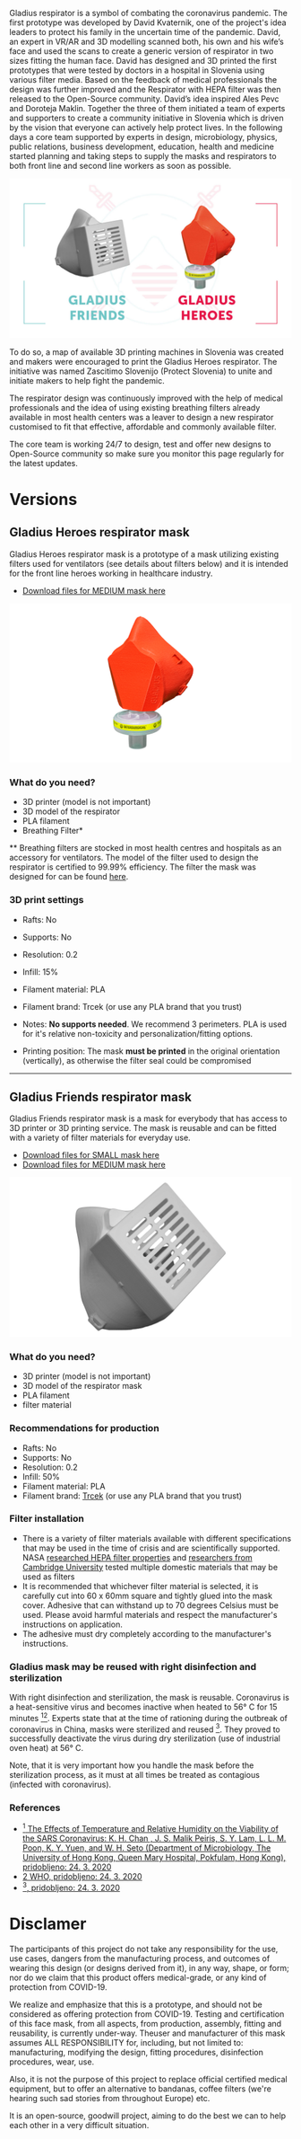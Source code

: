 Gladius respirator is a symbol of combating the coronavirus pandemic. The first prototype was developed by David Kvaternik, one of the project's idea leaders to protect his family in the uncertain time of the pandemic. David, an expert in VR/AR and 3D modelling scanned both, his own and his wife’s face and used the scans to create a generic version of respirator in two sizes fitting the human face. David has designed and 3D printed the first prototypes that were tested by doctors in a hospital in Slovenia using various filter media. Based on the feedback of medical professionals the design was further improved and the Respirator with HEPA filter was then released to the Open-Source community. David’s idea inspired Ales Pevc and Doroteja Maklin. Together the three of them  initiated a team of experts and supporters to create a community initiative in Slovenia which is driven by the vision that everyone can actively help protect lives. In the following days a core team supported by experts in design, microbiology, physics, public relations, business development, education,  health and medicine started planning and taking steps to supply the masks and respirators to both front line and second line workers as soon as possible.

![gladius-friends-and-heroes](assets/images/gladius_friends_and_heroes.jpg "Gladius Friends & Heroes")

To do so, a map of available 3D printing machines in Slovenia was created and makers were encouraged to print the Gladius Heroes respirator. The initiative was named Zascitimo Slovenijo (Protect Slovenia) to unite and initiate makers to help fight the pandemic.

The respirator design was continuously improved with the help of medical professionals and the idea of using existing breathing filters already available in most health centers was a leaver to design a new respirator customised to fit that effective, affordable and commonly available filter.

The core team is working 24/7 to design, test and offer new designs to Open-Source community so make sure you monitor this page regularly for the latest updates.

# Versions

## <i class="fal fa-bolt"></i> Gladius Heroes respirator mask
Gladius Heroes respirator mask is a prototype of a mask utilizing existing filters used for ventilators (see details about filters below) and it is intended for the front line heroes working in healthcare industry.
* <a href="" target="_blank">Download files for MEDIUM mask here</a>

![gladius-heroes](assets/images/gladius_heroes.png "Gladius Heroes respirator mask")

### What do you need?
* 3D printer (model is not important)
* 3D model of the respirator
* PLA filament
* Breathing Filter*

** Breathing filters are stocked in most health centres and hospitals as an accessory for ventilators. The model of the filter used to design the respirator is certified to 99.99% efficiency. The filter the mask was designed for can be found <a href="https://www.intersurgical.com/products/airway-management/clearguard-range-medium-efficiency" target="_blank">here</a>.

### 3D print settings

* Rafts: No
* Supports: No
* Resolution: 0.2
* Infill: 15%
* Filament material: PLA
* Filament brand: Trcek (or use any PLA brand that you trust)

* Notes: **No supports needed**. We recommend 3 perimeters. PLA is used for it's relative non-toxicity and personalization/fitting options.
* Printing position: The mask **must be printed** in the original orientation (vertically), as otherwise the filter seal could be compromised


***

## <i class="fal fa-users"></i> Gladius Friends respirator mask

Gladius Friends respirator mask is a mask for everybody that has access to 3D printer or 3D printing service. The mask is reusable and can be fitted with a variety of filter materials for everyday use.

* <a href="https://github.com/dkvaternik/GLADIUS/tree/master/HEPA%20Filter%20Face%20Mask" target="_blank">Download files for SMALL mask here</a>
* <a href="https://github.com/dkvaternik/GLADIUS/tree/master/HEPA%20Filter%20Face%20Mask" target="_blank">Download files for MEDIUM mask here</a>

![gladius-friends](assets/images/gladius_friends.png "Gladius Friends respirator mask")

### What do you need?
* 3D printer (model is not important)
* 3D model of the respirator mask
* PLA filament
* filter material

### Recommendations for production
* Rafts: No
* Supports: No
* Resolution: 0.2
* Infill: 50%
* Filament material: PLA
* Filament brand: <a href="https://plastikatrcek.si/" target="_blank">Trcek</a> (or use any PLA brand that you trust)

### Filter installation
* There is a variety of filter materials available with different specifications that may be used  in the time of crisis and are scientifically supported. NASA <a href="https://ntrs.nasa.gov/archive/nasa/casi.ntrs.nasa.gov/20170005166.pdf" target="_blank">researched HEPA filter properties</a> and <a href="https://www.researchgate.net/profile/Katy-Anne_Thompson2/publication/258525804_Testing_the_Efficacy_of_Homemade_Masks_Would_They_Protect_in_an_Influenza_Pandemic/links/53fefd8f0cf21edafd154e85/Testing-the-Efficacy-of-Homemade-Masks-Would-They-Protect-in-an-Influenza-Pandemic.pdf" target="_blank">researchers from Cambridge University</a> tested multiple domestic materials that may be used as filters
* It is recommended that whichever filter material is selected, it is carefully cut into 60 x 60mm square and tightly glued into the mask cover. Adhesive that can withstand up to 70 degrees Celsius must be used. Please avoid harmful materials and respect the manufacturer's instructions on application.
* The adhesive must dry completely according to the manufacturer's instructions.

### Gladius mask may be reused with right disinfection and sterilization
With right disinfection and sterilization, the mask is reusable. Coronavirus is a heat-sensitive virus and becomes inactive when heated to 56° C for 15 minutes  <a href="#references"><sup>1</sup></a><a href="#references"><sup>2</sup></a>. Experts state that at the time of rationing during the outbreak of coronavirus in China, masks were sterilized and reused <a href="#references"><sup>3</sup></a>. They proved to successfully deactivate the virus during dry sterilization (use of industrial oven heat) at 56° C.

Note, that it is very important how you handle the mask before the sterilization process, as it must at all times be treated as contagious (infected with coronavirus).

### References
* <a href="https://www.hindawi.com/journals/av/2011/734690/" target="_blank"><sup>1</sup> The Effects of Temperature and Relative Humidity on the Viability of the SARS Coronavirus: K. H. Chan , J. S. Malik Peiris, S. Y. Lam, L. L. M. Poon, K. Y. Yuen, and W. H. Seto (Department of Microbiology, The University of Hong Kong, Queen Mary Hospital, Pokfulam, Hong Kong), pridobljeno: 24. 3. 2020</a>
* <a href="https://www.who.int/csr/sars/survival_2003_05_04/en/" target="_blank">2 WHO, pridobljeno: 24. 3. 2020</a>
* <a href="https://mp.weixin.qq.com/s/3QYVWO4kj5qwuSHnhcM9uQ" target="_blank"><sup>3</sup>, pridobljeno: 24. 3. 2020</a>

# Disclamer

The participants of this project do not take any responsibility for the use, use cases, dangers from the manufacturing process, and outcomes of wearing this design (or designs derived from it), in any way, shape, or form; nor do we claim that this product offers medical-grade, or any kind of protection from COVID-19.

We realize and emphasize that this is a prototype, and should not be considered as offering protection from COVID-19.
Testing and certification of this face mask, from all aspects, from production, assembly, fitting and reusability, is currently under-way. Theuser and manufacturer of this mask assumes ALL RESPONSIBILITY for, including, but not limited to: manufacturing, modifying the design, fitting procedures, disinfection procedures, wear, use.

Also, it is not the purpose of this project to replace official certified medical equipment, but to offer an alternative to bandanas, coffee filters (we're hearing such sad stories from throughout Europe) etc.

It is an open-source, goodwill project, aiming to do the best we can to help each other in a very difficult situation.
